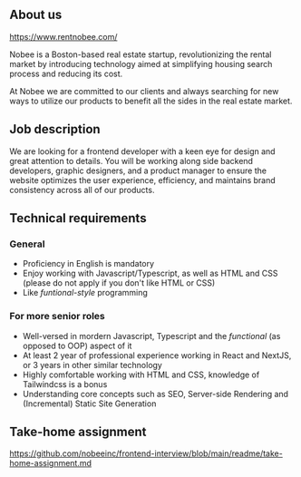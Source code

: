 ## About us

https://www.rentnobee.com/

Nobee is a Boston-based real estate startup, revolutionizing the rental market by introducing technology aimed at simplifying housing search process and reducing its cost.

At Nobee we are committed to our clients and always searching for new ways to utilize our products to benefit all the sides in the real estate market.


## Job description

We are looking for a frontend developer with a keen eye for design and great attention to details. You will be working along side backend developers, graphic designers, and a product manager to ensure the website optimizes the user experience, efficiency, and maintains brand consistency across all of our products.


## Technical requirements

### General

- Proficiency in English is mandatory
- Enjoy working with Javascript/Typescript, as well as HTML and CSS (please do not apply if you don't like HTML or CSS)
- Like *funtional-style* programming

### For more senior roles

- Well-versed in mordern Javascript, Typescript and the *functional* (as opposed to OOP) aspect of it
- At least 2 year of professional experience working in React and NextJS, or 3 years in other similar technology
- Highly comfortable working with HTML and CSS, knowledge of Tailwindcss is a bonus
- Understanding core concepts such as SEO, Server-side Rendering and (Incremental) Static Site Generation


## Take-home assignment

https://github.com/nobeeinc/frontend-interview/blob/main/readme/take-home-assignment.md
